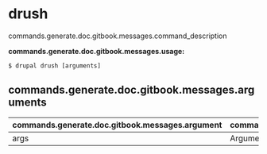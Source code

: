 # drush
commands.generate.doc.gitbook.messages.command_description

**commands.generate.doc.gitbook.messages.usage:**
```
$ drupal drush [arguments] 
```

## commands.generate.doc.gitbook.messages.arguments
commands.generate.doc.gitbook.messages.argument | commands.generate.doc.gitbook.messages.details
---------|-------------
args | Argumento de Drush.
